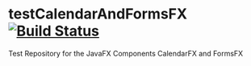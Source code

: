 # testCalendarAndFormsFX [![Build Status](https://travis-ci.org/harryssuperman/testCalendarAndFormsFX.svg?branch=master)](https://travis-ci.org/harryssuperman/testCalendarAndFormsFX)
Test Repository for the JavaFX Components CalendarFX and FormsFX
